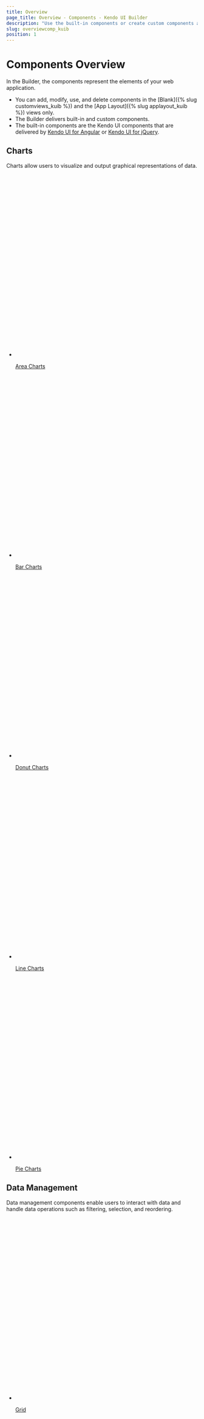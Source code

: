 ```yaml
---
title: Overview
page_title: Overview - Components - Kendo UI Builder
description: "Use the built-in components or create custom components and implement them in your project when working with the Kendo UI Builder tool for creating and managing Angular and AngularJS-based web applications."
slug: overviewcomp_kuib
position: 1
---
```


# Components Overview

In the Builder, the components represent the elements of your web application.

* You can add, modify, use, and delete components in the [Blank]({% slug customviews_kuib %}) and the [App Layout]({% slug applayout_kuib %}) views only.
* The Builder delivers built-in and custom components.
* The built-in components are the Kendo UI components that are delivered by [Kendo UI for Angular](https://www.telerik.com/kendo-angular-ui/components/) or [Kendo UI for jQuery](https://demos.telerik.com/kendo-ui/).

<div class="container-fluid">
<div class="row separator-bottom">
<div class="col-md-4 card-list-info">
    <h2>Charts</h2>
    <p>Charts allow users to visualize and output graphical representations of data.</p>
</div>
<div class="col-md-8">
    <ul class="card-list row">
    <li class="col-xs-4 col-md-3">
        <a href="">
           <svg id="area" viewBox="0 0 70 70">
                <defs>
                    <linearGradient id="gradient" x1="0%" y1="0%" x2="0%" y2="100%">
                    <stop offset="0%" stop-color="#ffab09" />
                        <stop offset="70%" stop-color="#ff6358" />
                        <stop offset="100%" stop-color="#dd3169" />
                    </linearGradient>
                </defs>
                <path d="..." />
            </svg>
            <p>Area Charts</p>
        </a>
    </li><li class="col-xs-4 col-md-3">
            <a href="">
               <svg id="area" viewBox="0 0 70 70">
                    <defs>
                        <linearGradient id="gradient" x1="0%" y1="0%" x2="0%" y2="100%">
                        <stop offset="0%" stop-color="#ffab09" />
                            <stop offset="70%" stop-color="#ff6358" />
                            <stop offset="100%" stop-color="#dd3169" />
                        </linearGradient>
                    </defs>
                    <path d="..." />
                </svg>
                <p>Bar Charts</p>
            </a>
        </li><li class="col-xs-4 col-md-3">
            <a href="">
                <svg id="bar" viewBox="0 0 70 70">
                    <path d="..." />
                </svg>
                <p>Donut Charts</p>
            </a>
        </li><li class="col-xs-4 col-md-3">
            <a href="">
                <svg id="boxplot" viewBox="0 0 70 70">
                    <path class="cls-1" d="..." />
                </svg>
                <p>Line Charts</p>
            </a>
          </li><li class="col-xs-4 col-md-3">
              <a href="">
                 <svg id="area" viewBox="0 0 70 70">
                      <defs>
                          <linearGradient id="gradient" x1="0%" y1="0%" x2="0%" y2="100%">
                          <stop offset="0%" stop-color="#ffab09" />
                              <stop offset="70%" stop-color="#ff6358" />
                              <stop offset="100%" stop-color="#dd3169" />
                          </linearGradient>
                      </defs>
                      <path d="..." />
                  </svg>
                  <p>Pie Charts</p>
              </a>
          </li>
        </ul>
</div>
</div>
<div class="row separator-bottom">
<div class="col-md-4 card-list-info">
    <h2>Data Management</h2>
    <p>Data management components enable users to interact with data and handle data operations such as filtering, selection, and reordering.</p>
</div>
<div class="col-md-8">
    <ul class="card-list row">
    <li class="col-xs-4 col-md-3">
        <a href="">
            <svg id="grid" viewBox="0 0 70 70">
                <path d="..." />
            </svg>
            <p>Grid</p>
        </a>
    </li><li class="col-xs-4 col-md-3">
        <a href="">
            <svg id="lisview" viewBox="0 0 70 70">
                <path d="..." />
            </svg>
            <p>ListView</p>
        </a>
    </li>
  </ul>
</div>
</div>
<div class="row separator-bottom">
<div class="col-md-4 card-list-info">
    <h2>Editors</h2>
    <p>Editors help users to create, edit, and save files.</p>
</div>
<div class="col-md-8">
    <ul class="card-list row">
    <li class="col-xs-4 col-md-3">
        <a href="">
            <svg id="pie" viewBox="0 0 70 70">
                <path d="..." />
            </svg>
            <p>Auto Complete</p>
        </a>
    </li><li class="col-xs-4 col-md-3">
        <a href="">
            <svg id="donut" viewBox="0 0 70 70">
                <path d="..." />
            </svg>
            <p>Boolean Radio Button List</p>
        </a>
    </li><li class="col-xs-4 col-md-3">
        <a href="">
            <svg id="donut" viewBox="0 0 70 70">
                <path d="..." />
            </svg>
            <p>Check Box</p>
        </a>
    </li><li class="col-xs-4 col-md-3">
        <a href="">
            <svg id="donut" viewBox="0 0 70 70">
                <path d="..." />
            </svg>
            <p>ComboBox</p>
        </a>
    </li><li class="col-xs-4 col-md-3">
        <a href="">
            <svg id="donut" viewBox="0 0 70 70">
                <path d="..." />
            </svg>
            <p>Currency TextBox</p>
        </a>
    </li><li class="col-xs-4 col-md-3">
        <a href="">
            <svg id="donut" viewBox="0 0 70 70">
                <path d="..." />
            </svg>
            <p>DatePicker</p>
        </a>
    </li><li class="col-xs-4 col-md-3">
        <a href="">
            <svg id="donut" viewBox="0 0 70 70">
                <path d="..." />
            </svg>
            <p>DateTimePicker</p>
        </a>
    </li><li class="col-xs-4 col-md-3">
        <a href="">
            <svg id="donut" viewBox="0 0 70 70">
                <path d="..." />
            </svg>
            <p>Disabled TextBox</p>
        </a>
    </li><li class="col-xs-4 col-md-3">
        <a href="">
            <svg id="donut" viewBox="0 0 70 70">
                <path d="..." />
            </svg>
            <p>DropDownList</p>
        </a>
    </li><li class="col-xs-4 col-md-3">
        <a href="">
            <svg id="donut" viewBox="0 0 70 70">
                <path d="..." />
            </svg>
            <p>Editor</p>
        </a>
    </li><li class="col-xs-4 col-md-3">
        <a href="">
            <svg id="donut" viewBox="0 0 70 70">
                <path d="..." />
            </svg>
            <p>Email TextBox</p>
        </a>
    </li><li class="col-xs-4 col-md-3">
        <a href="">
            <svg id="integertextbox" viewBox="0 0 70 70">
                <path d="..." />
            </svg>
            <p>Integer TextBox</p>
        </a>
    </li><li class="col-xs-4 col-md-3">
        <a href="">
            <svg id="label" viewBox="0 0 70 70">
                <path d="..." />
            </svg>
            <p>Label</p>
        </a>
    </li><li class="col-xs-4 col-md-3">
        <a href="">
            <svg id="askedtexbox" viewBox="0 0 70 70">
                <path d="..." />
            </svg>
            <p>MaskedTextBox</p>
        </a>
    </li><li class="col-xs-4 col-md-3">
        <a href="">
            <svg id="donut" viewBox="0 0 70 70">
                <path d="..." />
            </svg>
            <p>NumericTextBox</p>
        </a>
    </li><li class="col-xs-4 col-md-3">
        <a href="">
            <svg id="donut" viewBox="0 0 70 70">
                <path d="..." />
            </svg>
            <p>Password TextBox</p>
        </a>
    </li><li class="col-xs-4 col-md-3">
        <a href="">
            <svg id="donut" viewBox="0 0 70 70">
                <path d="..." />
            </svg>
            <p>Percent TextBox</p>
        </a>
    </li><li class="col-xs-4 col-md-3">
        <a href="">
            <svg id="donut" viewBox="0 0 70 70">
                <path d="..." />
            </svg>
            <p>Percent Value TextBox</p>
        </a>
    </li><li class="col-xs-4 col-md-3">
        <a href="">
            <svg id="donut" viewBox="0 0 70 70">
                <path d="..." />
            </svg>
            <p>Phone TextBox</p>
        </a>
    </li><li class="col-xs-4 col-md-3">
        <a href="">
            <svg id="donut" viewBox="0 0 70 70">
                <path d="..." />
            </svg>
            <p>Radio Button List</p>
        </a>
    </li><li class="col-xs-4 col-md-3">
        <a href="">
            <svg id="donut" viewBox="0 0 70 70">
                <path d="..." />
            </svg>
            <p>Slider</p>
        </a>
    </li><li class="col-xs-4 col-md-3">
        <a href="">
            <svg id="donut" viewBox="0 0 70 70">
                <path d="..." />
            </svg>
            <p>TextArea</p>
        </a>
    </li><li class="col-xs-4 col-md-3">
        <a href="">
            <svg id="donut" viewBox="0 0 70 70">
                <path d="..." />
            </svg>
            <p>TextBox</p>
        </a>
    </li><li class="col-xs-4 col-md-3">
        <a href="">
            <svg id="donut" viewBox="0 0 70 70">
                <path d="..." />
            </svg>
            <p>Time Picker</p>
        </a>
    </li>
  </ul>
</div>
</div>
<div class="row separator-bottom">
<div class="col-md-4 card-list-info">
    <h2>Layout</h2>
    <p>Layout components create an intuitive layout of web projects and provide for an easier navigation.</p>
</div>
<div class="col-md-8">
    <ul class="card-list row">
    <li class="col-xs-4 col-md-3">
        <a href="">
            <svg id="pie" viewBox="0 0 70 70">
                <path d="..." />
            </svg>
            <p>Row</p>
          </a>
        </li><li class="col-xs-4 col-md-3">
          <a href="">
              <svg id="pie" viewBox="0 0 70 70">
                  <path d="..." />
              </svg>
              <p>Col</p>
          </a>
      </li>
  </ul>
</div>
</div>
<div class="row separator-bottom">
<div class="col-md-4 card-list-info">
    <h2>Media</h2>
    <p>Media components display visual or dynamic content in a user-friendly way.</p>
</div>
<div class="col-md-8">
    <ul class="card-list row">
    <li class="col-xs-4 col-md-3">
        <a href="">
            <svg id="pie" viewBox="0 0 70 70">
                <path d="..." />
            </svg>
            <p>Image</p>
       </a>
    </li>
  </ul>
</div>
</div>
<div class="row separator-bottom">
<div class="col-md-4 card-list-info">
  <h2>Navigation</h2>
  <p>Navigation components display data in a particular, usually hierarchical, order so that it is easier to trace the relations between the data.</p>
</div>
<div class="col-md-8">
  <ul class="card-list row">
  <li class="col-xs-4 col-md-3">
      <a href="">
          <svg id="pie" viewBox="0 0 70 70">
              <path d="..." />
          </svg>
          <p>Button</p>
        </a>
  </li><li class="col-xs-4 col-md-3">
      <a href="">
          <svg id="pie" viewBox="0 0 70 70">
              <path d="..." />
          </svg>
          <p>Expander</p>
        </a>
  </li><li class="col-xs-4 col-md-3">
      <a href="">
          <svg id="pie" viewBox="0 0 70 70">
              <path d="..." />
          </svg>
          <p>Tab Strip</p>
        </a>
  </li><li class="col-xs-4 col-md-3">
      <a href="">
          <svg id="pie" viewBox="0 0 70 70">
              <path d="..." />
          </svg>
          <p>Tool Bar</p>
        </a>
      </li>
    </ul>
</div>
</div>
<div class="row separator-bottom">
<div class="col-md-4 card-list-info">
      <h2>Schedulers</h2>
      <p>Schedulers display and help users to manage tasks and appointments.</p>
</div>
<div class="col-md-8">
      <ul class="card-list row">
      <li class="col-xs-4 col-md-3">
          <a href="">
              <svg id="pie" viewBox="0 0 70 70">
                  <path d="..." />
              </svg>
              <p>Calendar</p>
            </a>
      </li>
  </ul>
</div>
</div>
<div class="row separator-bottom">
<div class="col-md-4 card-list-info">
    <h2>Site</h2>
    <p>Site components provide options for designing the layout of the web application on generic level and are available in the App Layout view only.</p>
</div>
<div class="col-md-8">
    <ul class="card-list row">
    <li class="col-xs-4 col-md-3">
      <a href="">
          <svg id="pie" viewBox="0 0 70 70">
              <path d="..." />
          </svg>
          <p>Languages Drop Down</p>
        </a>
      </li><li class="col-xs-4 col-md-3">
        <a href="">
            <svg id="pie" viewBox="0 0 70 70">
                <path d="..." />
            </svg>
            <p>Navigation Drop Down</p>
        </a>
      </li><li class="col-xs-4 col-md-3">
        <a href="">
            <svg id="pie" viewBox="0 0 70 70">
                <path d="..." />
            </svg>
            <p>User Drop Down</p>
          </a>
        </li>
     </ul>
</div>
</div>
</div>

## Suggested Links

* [Custom Components]({% slug extendingcomponents_kuib %})
* [Blank View]({% slug customviews_kuib %})
* [App Layout View]({% slug applayout_kuib %})
* [Kendo UI for Angular](https://www.telerik.com/kendo-angular-ui/components/)
* [Kendo UI for jQuery Demos](https://demos.telerik.com/kendo-ui/)
* [Kendo UI for jQuery Documentation](https://docs.telerik.com/kendo-ui/introduction)

